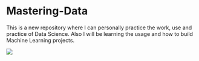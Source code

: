 # Mastering-Data
This is a new repository where I can personally practice the work, use and practice of Data Science. Also I will be learning the usage and how to build Machine Learning 
projects.


<img src="https://imgs.search.brave.com/gQLdDZttR1MQ8hIbT7FrjiBjiBGX6flAi6uPcDHOhe8/rs:fit:860:0:0/g:ce/aHR0cHM6Ly9tZWRp/YS5nZXR0eWltYWdl/cy5jb20vaWQvMTY1/MjIzMTQ2MC92ZWN0/b3IvZGF0YS1zY2ll/bmNlLWNvbmNlcHQt/aW5mb2dyYXBoaWMt/ZGVzaWduLmpwZz9z/PTYxMng2MTImdz0w/Jms9MjAmYz03SDVH/MUp3LS1OS2YzTktG/Z1FtQkdwTDNFRGVu/bVo2STk3YzJXRHVx/X0lFPQ" />
